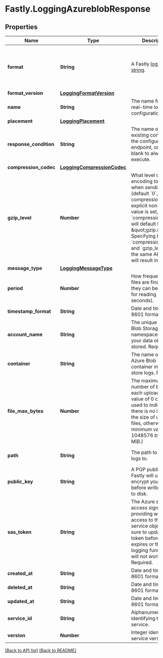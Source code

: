 # Fastly.LoggingAzureblobResponse

## Properties

Name | Type | Description | Notes
------------ | ------------- | ------------- | -------------
**format** | **String** | A Fastly [log format string](https://docs.fastly.com/en/guides/custom-log-formats). | [optional] [default to &#39;%h %l %u %t &quot;%r&quot; %&amp;gt;s %b&#39;]
**format_version** | [**LoggingFormatVersion**](LoggingFormatVersion.md) |  | [optional] 
**name** | **String** | The name for the real-time logging configuration. | [optional] 
**placement** | [**LoggingPlacement**](LoggingPlacement.md) |  | [optional] 
**response_condition** | **String** | The name of an existing condition in the configured endpoint, or leave blank to always execute. | [optional] 
**compression_codec** | [**LoggingCompressionCodec**](LoggingCompressionCodec.md) |  | [optional] 
**gzip_level** | **Number** | What level of gzip encoding to have when sending logs (default &#x60;0&#x60;, no compression). If an explicit non-zero value is set, then &#x60;compression_codec&#x60; will default to \&quot;gzip.\&quot; Specifying both &#x60;compression_codec&#x60; and &#x60;gzip_level&#x60; in the same API request will result in an error. | [optional] [default to 0]
**message_type** | [**LoggingMessageType**](LoggingMessageType.md) |  | [optional] 
**period** | **Number** | How frequently log files are finalized so they can be available for reading (in seconds). | [optional] [default to 3600]
**timestamp_format** | **String** | Date and time in ISO 8601 format. | [optional] [readonly] 
**account_name** | **String** | The unique Azure Blob Storage namespace in which your data objects are stored. Required. | [optional] 
**container** | **String** | The name of the Azure Blob Storage container in which to store logs. Required. | [optional] 
**file_max_bytes** | **Number** | The maximum number of bytes for each uploaded file. A value of 0 can be used to indicate there is no limit on the size of uploaded files, otherwise the minimum value is 1048576 bytes (1 MiB.) | [optional] 
**path** | **String** | The path to upload logs to. | [optional] [default to &#39;null&#39;]
**public_key** | **String** | A PGP public key that Fastly will use to encrypt your log files before writing them to disk. | [optional] [default to &#39;null&#39;]
**sas_token** | **String** | The Azure shared access signature providing write access to the blob service objects. Be sure to update your token before it expires or the logging functionality will not work. Required. | [optional] 
**created_at** | **String** | Date and time in ISO 8601 format. | [optional] [readonly] 
**deleted_at** | **String** | Date and time in ISO 8601 format. | [optional] [readonly] 
**updated_at** | **String** | Date and time in ISO 8601 format. | [optional] [readonly] 
**service_id** | **String** | Alphanumeric string identifying the service. | [optional] [readonly] 
**version** | **Number** | Integer identifying a service version. | [optional] [readonly] 



[[Back to API list]](../../README.md#endpoints) [[Back to README]](../../README.md)
